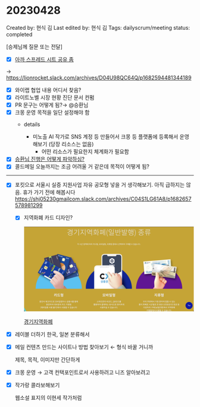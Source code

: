 # 20230428

Created by: 현식 김
Last edited by: 현식 김
Tags: dailyscrum/meeting
status: completed

[승제님께 질문 또는 전달]

- [x]  [아까 스프레드 시트 공유 좀](20230427%20f0c9f1eb8cda422ca346dcbe401d7e64.md)

→ https://lionrocket.slack.com/archives/D04U98QC64Q/p1682594481344189

- [x]  와이랩 협업 내용 어디서 찾음?
- [x]  라이트노벨 시장 현황 진단 문서 컨펌
- [x]  PR 문구는 어떻게 됨?→ @승환님
- [x]  크몽 운영 목적을 일단 설정해야 함
    - details
        
        
        - 미노출 AI 작가로 SNS 계정 등 만들어서 크몽 등 플랫폼에 등록해서 운영해보기 (당장 리소스는 없음)
            - 어떤 리소스가 필요한지 체계화가 필요함
- [x]  [승환님 진행은 어떻게 파악하심?](https://lionrocket.slack.com/archives/C022N3PU5EG/p1682587414397709)
- [x]  콜드메일 오늘까지는 조금 어려울 거 같은데 목적이 어떻게 됨?

---

- [x]  포킷으로 서울시 실증 지원사업 자유 공모형 넣을 거 생각해보기. 아직 급하지는 않음. 휴가 가기 전에 해봅시다 https://shj05230gmailcom.slack.com/archives/C04S1LG61A8/p1682657578981299
    - [x]  지역화폐 카드 디자인?
        
        ![Screenshot 2023-04-28 at 4.31.02 PM.png](20230428%20ce12869c2ae54a75b2c38d55e76c7f32/Screenshot_2023-04-28_at_4.31.02_PM.png)
        
        [경기지역화폐](https://www.gmoney.or.kr/base/contents/view?contentsNo=8&menuLevel=2&menuNo=1)
        
- [x]  레이블 더하기 한국, 일본 분류해서
- [x]  메일 컨텐츠 만드는 사이트나 방법 찾아보기 ← 형식 바꿀 거니까
    
    제목, 목적, 이미지만 간단하게
    
- [x]  크몽 운영 → 고객 컨택포인트로서 사용하려고 니즈 알아보려고
- [x]  작가랑 콜라보해보기
    
    웹소설 표지의 이현세 작가처럼